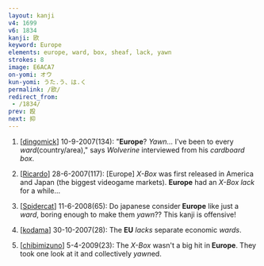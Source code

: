 ```yaml
---
layout: kanji
v4: 1699
v6: 1834
kanji: 欧
keyword: Europe
elements: europe, ward, box, sheaf, lack, yawn
strokes: 8
image: E6ACA7
on-yomi: オウ
kun-yomi: うた.う、は.く
permalink: /欧/
redirect_from:
 - /1834/
prev: 殴
next: 抑
---
```


1) [<a href="http://kanji.koohii.com/profile/dingomick">dingomick</a>] 10-9-2007(134): &quot;<strong>Europe</strong>? <em>Yawn...</em> I&#039;ve been to every <em>ward</em>(country/area),&quot; says <em>Wolverine</em> interviewed from his <em>cardboard box</em>.

2) [<a href="http://kanji.koohii.com/profile/Ricardo">Ricardo</a>] 28-6-2007(117): [Europe] <em>X-Box</em> was first released in America and Japan (the biggest videogame markets). <strong>Europe</strong> had an <em>X-Box</em> <em>lack</em> for a while...

3) [<a href="http://kanji.koohii.com/profile/Spidercat">Spidercat</a>] 11-6-2008(65): Do japanese consider<strong> Europe</strong> like just a <em>ward</em>, boring enough to make them <em>yawn</em>?? This kanji is offensive!

4) [<a href="http://kanji.koohii.com/profile/kodama">kodama</a>] 30-10-2007(28): The <strong>EU</strong> <em>lacks</em> separate economic <em>wards</em>.

5) [<a href="http://kanji.koohii.com/profile/chibimizuno">chibimizuno</a>] 5-4-2009(23): The <em>X-Box</em> wasn&#039;t a big hit in<strong> Europe</strong>. They took one look at it and collectively <em>yawn</em>ed.

